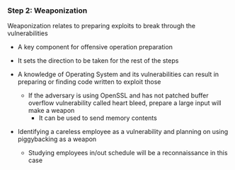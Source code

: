 ### Step 2: Weaponization

Weaponization relates to preparing exploits to break through the vulnerabilities

- A key component for offensive operation preparation

- It sets the direction to be taken for the rest of the steps

- A knowledge of Operating System and its vulnerabilities can result in preparing or finding code written to exploit those
  - If the adversary is using OpenSSL and has not patched buffer overflow vulnerability called heart bleed, prepare a large input will make a weapon
    - It can be used to send memory contents

- Identifying a careless employee as a vulnerability and planning on using piggybacking as a weapon
  - Studying employees in/out schedule will be a reconnaissance in this case

